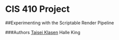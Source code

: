 CIS 410 Project
===============
##Experimenting with the Scriptable Render Pipeline

###Authors
[Taisei Klasen](taiseik@uoregon.edu)
Halle King
